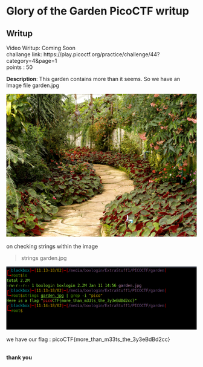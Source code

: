 <h1><b>Glory of the Garden</b> PicoCTF writup</h1>
<h2>Writup</h2>
Video Writup: Coming Soon <br>
challange link: https://play.picoctf.org/practice/challenge/44?category=4&page=1 <br>
points : 50

<b>Description</b>: This garden contains more than it seems.
So we have an Image file garden.jpg

![](garden.jpg)

on checking strings within the image

> strings garden.jpg

![](result.png)

we have our flag : picoCTF{more_than_m33ts_the_3y3eBdBd2cc}

<br>
<b> thank you </b>
